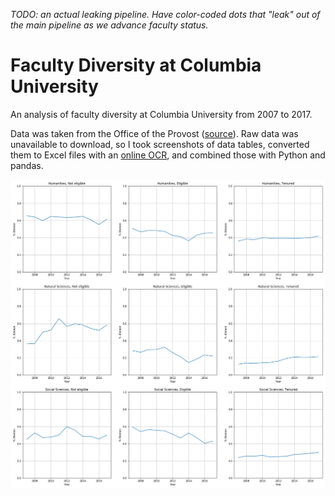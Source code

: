 _TODO: an actual leaking pipeline. Have color-coded dots that "leak" out of the main pipeline as we advance faculty status._

# Faculty Diversity at Columbia University

An analysis of faculty diversity at Columbia University from 2007 to 2017.

Data was taken from the Office of the Provost ([source](https://provost.columbia.edu/content/faculty-diversity)). Raw data was unavailable to download, so I took screenshots of data tables, converted them to Excel files with an [online OCR](https://www.onlineocr.net/), and combined those with Python and pandas.

![steps](./img/steps.png)
